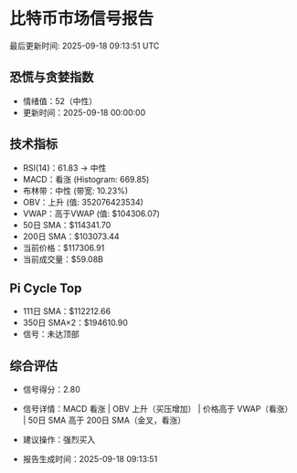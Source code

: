 # 比特币市场信号报告

最后更新时间: 2025-09-18 09:13:51 UTC

## 恐慌与贪婪指数
- 情绪值：52（中性）
- 更新时间：2025-09-18 00:00:00

## 技术指标
- RSI(14)：61.83 → 中性
- MACD：看涨 (Histogram: 669.85)
- 布林带：中性 (带宽: 10.23%)
- OBV：上升 (值: 352076423534)
- VWAP：高于VWAP (值: $104306.07)
- 50日 SMA：$114341.70
- 200日 SMA：$103073.44
- 当前价格：$117306.91
- 当前成交量：$59.08B

## Pi Cycle Top
- 111日 SMA：$112212.66
- 350日 SMA×2：$194610.90
- 信号：未达顶部

## 综合评估
- 信号得分：2.80
- 信号详情：MACD 看涨 | OBV 上升（买压增加） | 价格高于 VWAP（看涨） | 50日 SMA 高于 200日 SMA（金叉，看涨）
- 建议操作：强烈买入

- 报告生成时间：2025-09-18 09:13:51